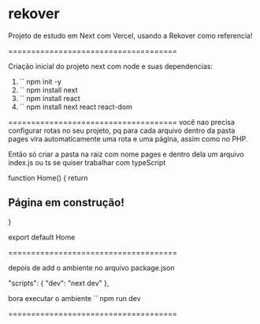 # rekover 

Projeto de estudo em Next com Vercel, usando a Rekover como referencia! 

=====================================

Criação inicial do projeto next com node e suas dependencias:
1. `` npm init -y
2. `` npm install next
3. `` npm install react 
4. `` npm install next react react-dom

=====================================
você nao precisa configurar rotas no seu projeto, pq para cada arquivo dentro da pasta pages
vira automaticamente uma rota e uma página, assim como no PHP.

Então só criar a pasta na raiz com nome pages e dentro dela um arquivo index.js ou ts
se quiser trabalhar com typeScript

function Home() {
    return <div><h2>Página em construção!</h2></div>
}

export default Home

=====================================

depois de add o ambiente no arquivo package.json 

  "scripts": {
    "dev": "next dev"
  },

bora executar o ambiente
`` npm run dev

=====================================